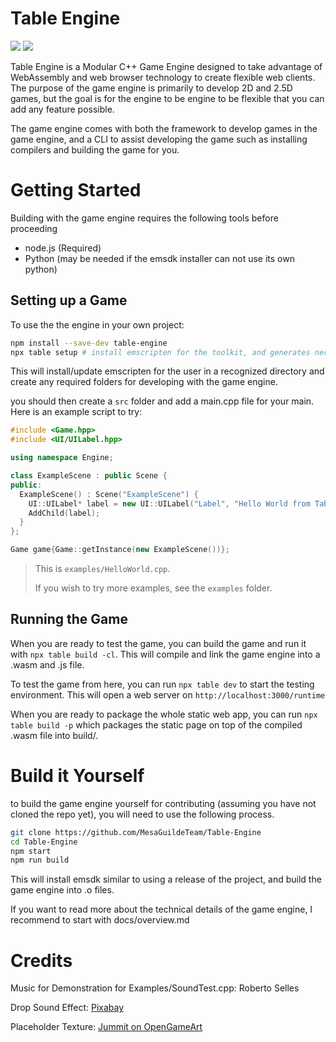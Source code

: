 # Table Engine

![](https://img.shields.io/badge/C%2B%2B-00599C?style=for-the-badge&logo=c%2B%2B&logoColor=white)
![](https://img.shields.io/badge/JavaScript-323330?style=for-the-badge&logo=javascript&logoColor=F7DF1E)

Table Engine is a Modular C++ Game Engine designed to take advantage of WebAssembly and web browser technology to create flexible web clients.
The purpose of the game engine is primarily to develop 2D and 2.5D games, but the goal is for the engine to be engine to be flexible that you can add any feature possible.

The game engine comes with both the framework to develop games in the game engine, and a CLI to assist developing the game such as installing compilers and building the game for you.

# Getting Started

Building with the game engine requires the following tools before proceeding
- node.js (Required)
- Python (may be needed if the emsdk installer can not use its own python)

## Setting up a Game
To use the the engine in your own project:
```sh
npm install --save-dev table-engine
npx table setup # install emscripten for the toolkit, and generates necessary folders
```

This will install/update emscripten for the user in a recognized directory and create any required folders for developing with the game engine.

you should then create a `src` folder and add a main.cpp file for your main. Here is an example script to try:
```cpp
#include <Game.hpp>
#include <UI/UILabel.hpp>

using namespace Engine;

class ExampleScene : public Scene {
public:
  ExampleScene() : Scene("ExampleScene") {
    UI::UILabel* label = new UI::UILabel("Label", "Hello World from Table Engine");
    AddChild(label);
  }
};

Game game{Game::getInstance(new ExampleScene())};
```
> This is `examples/HelloWorld.cpp`.
>
> If you wish to try more examples, see the `examples` folder.

## Running the Game
When you are ready to test the game, you can build the game and run it with `npx table build -cl`.
This will compile and link the game engine into a .wasm and .js file.

To test the game from here, you can run `npx table dev` to start the testing environment.
This will open a web server on `http://localhost:3000/runtime`

When you are ready to package the whole static web app, you can run `npx table build -p` which packages the static page on top of the compiled .wasm file into build/.

# Build it Yourself
to build the game engine yourself for contributing (assuming you have not cloned the repo yet), you will need to use the following process.

```sh
git clone https://github.com/MesaGuildeTeam/Table-Engine
cd Table-Engine
npm start
npm run build
```

This will install emsdk similar to using a release of the project, and build the game engine into .o files.

If you want to read more about the technical details of the game engine, I recommend to start with docs/overview.md

# Credits

Music for Demonstration for Examples/SoundTest.cpp: Roberto Selles

Drop Sound Effect: [Pixabay](https://pixabay.com/sound-effects/drop-sound-effect-240899/)

Placeholder Texture: [Jummit on OpenGameArt](https://opengameart.org/content/grid-placeholder-texture-templategridalbedopng)
